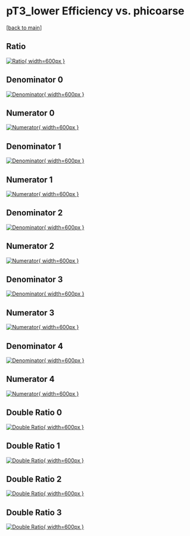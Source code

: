 # pT3_lower Efficiency vs. phicoarse

[[back to main](./)]



## Ratio

[![Ratio](../mtv/var/pT3_lower_base_0_-1_eff_phicoarse.png){ width=600px }](../mtv/var/pT3_lower_base_0_-1_eff_phicoarse.pdf)

## Denominator 0

[![Denominator](../mtv/den/pT3_lower_base_0_-1_eff_phicoarse_den0.png){ width=600px }](../mtv/den/pT3_lower_base_0_-1_eff_phicoarse_den0.pdf)

## Numerator 0

[![Numerator](../mtv/num/pT3_lower_base_0_-1_eff_phicoarse_num0.png){ width=600px }](../mtv/num/pT3_lower_base_0_-1_eff_phicoarse_num0.pdf)

## Denominator 1

[![Denominator](../mtv/den/pT3_lower_base_0_-1_eff_phicoarse_den1.png){ width=600px }](../mtv/den/pT3_lower_base_0_-1_eff_phicoarse_den1.pdf)

## Numerator 1

[![Numerator](../mtv/num/pT3_lower_base_0_-1_eff_phicoarse_num1.png){ width=600px }](../mtv/num/pT3_lower_base_0_-1_eff_phicoarse_num1.pdf)

## Denominator 2

[![Denominator](../mtv/den/pT3_lower_base_0_-1_eff_phicoarse_den2.png){ width=600px }](../mtv/den/pT3_lower_base_0_-1_eff_phicoarse_den2.pdf)

## Numerator 2

[![Numerator](../mtv/num/pT3_lower_base_0_-1_eff_phicoarse_num2.png){ width=600px }](../mtv/num/pT3_lower_base_0_-1_eff_phicoarse_num2.pdf)

## Denominator 3

[![Denominator](../mtv/den/pT3_lower_base_0_-1_eff_phicoarse_den3.png){ width=600px }](../mtv/den/pT3_lower_base_0_-1_eff_phicoarse_den3.pdf)

## Numerator 3

[![Numerator](../mtv/num/pT3_lower_base_0_-1_eff_phicoarse_num3.png){ width=600px }](../mtv/num/pT3_lower_base_0_-1_eff_phicoarse_num3.pdf)

## Denominator 4

[![Denominator](../mtv/den/pT3_lower_base_0_-1_eff_phicoarse_den4.png){ width=600px }](../mtv/den/pT3_lower_base_0_-1_eff_phicoarse_den4.pdf)

## Numerator 4

[![Numerator](../mtv/num/pT3_lower_base_0_-1_eff_phicoarse_num4.png){ width=600px }](../mtv/num/pT3_lower_base_0_-1_eff_phicoarse_num4.pdf)

## Double Ratio 0

[![Double Ratio](../mtv/ratio/pT3_lower_base_0_-1_eff_phicoarse_ratio0.png){ width=600px }](../mtv/ratio/pT3_lower_base_0_-1_eff_phicoarse_ratio0.pdf)

## Double Ratio 1

[![Double Ratio](../mtv/ratio/pT3_lower_base_0_-1_eff_phicoarse_ratio1.png){ width=600px }](../mtv/ratio/pT3_lower_base_0_-1_eff_phicoarse_ratio1.pdf)

## Double Ratio 2

[![Double Ratio](../mtv/ratio/pT3_lower_base_0_-1_eff_phicoarse_ratio2.png){ width=600px }](../mtv/ratio/pT3_lower_base_0_-1_eff_phicoarse_ratio2.pdf)

## Double Ratio 3

[![Double Ratio](../mtv/ratio/pT3_lower_base_0_-1_eff_phicoarse_ratio3.png){ width=600px }](../mtv/ratio/pT3_lower_base_0_-1_eff_phicoarse_ratio3.pdf)


